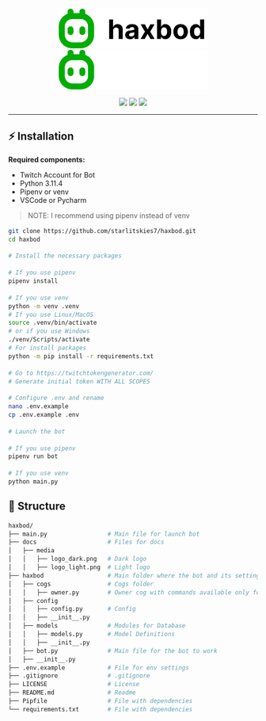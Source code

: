 <p></p>
<p align="center">
	<img width="300" src="docs/media/logo_dark.png#gh-light-mode-only"/>
	<img width="300" src="docs/media/logo_light.png#gh-dark-mode-only"/>
</p>
<p align="center">
  <img src="https://img.shields.io/badge/Python-3.11.4-informational.svg">
  <img src="https://img.shields.io/badge/TwitchIO-2.6.0-informational.svg">
  <a href="https://github.com/starlitskies7/haxbod/blob/main/LICENSE">
    <img src="https://img.shields.io/github/license/starlitskies7/haxbod">
  </a>
</p>

---

## ⚡️ Installation
**Required components:**
- Twitch Account for Bot
- Python 3.11.4
- Pipenv or venv
- VSCode or Pycharm

> NOTE: I recommend using pipenv instead of venv

```bash
git clone https://github.com/starlitskies7/haxbod.git
cd haxbod

# Install the necessary packages

# If you use pipenv
pipenv install

# If you use venv
python -m venv .venv
# If you use Linux/MacOS
source .venv/bin/activate
# or if you use Windows
./venv/Scripts/activate
# For install packages
python -m pip install -r requirements.txt

# Go to https://twitchtokengenerator.com/
# Generate initial token WITH ALL SCOPES 

# Configure .env and rename
nano .env.example
cp .env.example .env

# Launch the bot

# If you use pipenv
pipenv run bot

# If you use venv
python main.py
```

## 📁 Structure

```bash
haxbod/
├── main.py                 # Main file for launch bot
├── docs                    # Files for docs
│   ├── media
│   │   ├── logo_dark.png   # Dark logo
│   │   ├── logo_light.png  # Light logo
├── haxbod                  # Main folder where the bot and its settings are contained
│   ├── cogs                # Cogs folder
│   │   ├── owner.py        # Owner cog with commands available only for owner bot
│   ├── config        
│   │   ├── config.py       # Config
│   │   ├── __init__.py
│   ├── models              # Modules for Database
│   │   ├── models.py       # Model Definitions
│   │   ├── __init__.py
│   ├── bot.py              # Main file for the bot to work
│   ├── __init__.py 
├── .env.example            # File for env settings
├── .gitignore              # .gitignore
├── LICENSE                 # License
├── README.md               # Readme
├── Pipfile                 # File with dependencies
└── requirements.txt        # File with dependencies
```